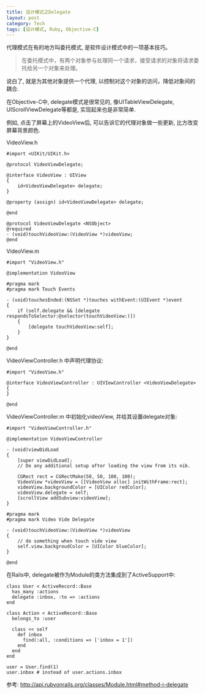```yaml
---
title: 设计模式之Delegate
layout: post
category: Tech
tags: [设计模式, Ruby, Objective-C]
---
```


代理模式在有的地方叫委托模式, 是软件设计模式中的一项基本技巧。

>在委托模式中，有两个对象参与处理同一个请求，接受请求的对象将请求委托给另一个对象来处理。

说白了, 就是为其他对象提供一个代理, 以控制对这个对象的访问，降低对象间的耦合. 

在Objective-C中, delegate模式是很常见的, 像UITableViewDelegate, UIScrollViewDelegate等都是, 实现起来也是非常简单.

例如, 点击了屏幕上的VideoView后, 可以告诉它的代理对象做一些更新, 比方改变屏幕背景颜色.

VideoView.h

	#import <UIKit/UIKit.h>

	@protocol VideoViewDelegate;

	@interface VideoView : UIView
	{
    	id<VideoViewDelegate> delegate;
	}

	@property (assign) id<VideoViewDelegate> delegate;

	@end

	@protocol VideoViewDelegate <NSObject>
	@required
	- (void)touchVideoView:(VideoView *)videoView;
	@end


VideoView.m

	#import "VideoView.h"

	@implementation VideoView

    #pragma mark
	#pragma mark Touch Events

	- (void)touchesEnded:(NSSet *)touches withEvent:(UIEvent *)event
	{
	    if (self.delegate && [delegate respondsToSelector:@selector(touchVideoView:)]) 
	    {
	        [delegate touchVideoView:self];
	    }
	}

	@end
	
VideoViewController.h 中声明代理协议:
	
	#import "VideoView.h"

	@interface VideoViewController : UIVIewController <VideoViewDelegate>
	{
	}

	@end
	
	
VideoViewController.m 中初始化videoView, 并给其设置delegate对象:

	#import "VideoViewController.h"

	@implementation VideoViewController

	- (void)viewDidLoad
	{
	    [super viewDidLoad];
	    // Do any additional setup after loading the view from its nib.
    
	    CGRect rect = CGRectMake(50, 50, 100, 100);
		VideoView *videoView = [[VideoView alloc] initWithFrame:rect];
		videoView.backgroundColor = [UIColor redColor];
		videoView.delegate = self;
		[scrollView addSubview:videoView];
	}

    #pragma mark
	#pragma mark Video Vide Delegate

	- (void)touchVideoView:(VideoView *)videoView
	{
	    // do something when touch vide view
		self.view.backgroudColor = [UIColor blueColor];
	}

	@end	

在Rails中, delegate被作为Module的类方法集成到了ActiveSupport中:

	class User < ActiveRecord::Base
	  has_many :actions 
	  delegate :inbox, :to => :actions
	end
 
	class Action < ActiveRecord::Base
	  belongs_to :user
 
	  class << self
	    def inbox
	      find(:all, :conditions => ['inbox = 1'])
	    end
	  end
	end
 
	user = User.find(1)
	user.inbox # instead of user.actions.inbox

参考: [http://api.rubyonrails.org/classes/Module.html#method-i-delegate	](http://api.rubyonrails.org/classes/Module.html#method-i-delegate	)